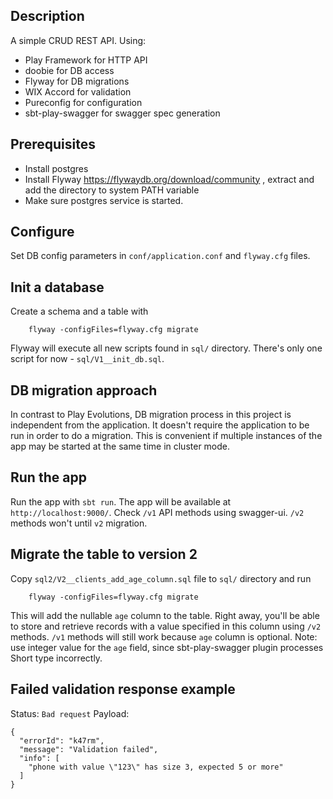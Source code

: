 ## Description
A simple CRUD REST API.
Using:
- Play Framework for HTTP API
- doobie for DB access
- Flyway for DB migrations
- WIX Accord for validation
- Pureconfig for configuration
- sbt-play-swagger for swagger spec generation

## Prerequisites
- Install postgres
- Install Flyway https://flywaydb.org/download/community , extract and add the directory to system PATH variable
- Make sure postgres service is started.

## Configure
Set DB config parameters in `conf/application.conf` and `flyway.cfg` files.

## Init a database
Create a schema and a table with
```
    flyway -configFiles=flyway.cfg migrate
```
Flyway will execute all new scripts found in `sql/` directory.
There's only one script for now - `sql/V1__init_db.sql`.

## DB migration approach
In contrast to Play Evolutions, DB migration process in this project is independent from the application.
It doesn't require the application to be run in order to do a migration.
This is convenient if multiple instances of the app may be started at the same time in cluster mode.

## Run the app
Run the app with `sbt run`. The app will be available at `http://localhost:9000/`.
Check `/v1` API methods using swagger-ui. `/v2` methods won't until `v2` migration.

## Migrate the table to version 2
Copy `sql2/V2__clients_add_age_column.sql` file to `sql/` directory and run
```
    flyway -configFiles=flyway.cfg migrate
```
This will add the nullable `age` column to the table.
Right away, you'll be able to store and retrieve records with a value specified in this column using `/v2` methods.
`/v1` methods will still work because `age` column is optional.
Note: use integer value for the `age` field, since sbt-play-swagger plugin processes Short type incorrectly.

## Failed validation response example
Status: `Bad request`
Payload:
```
{
  "errorId": "k47rm",
  "message": "Validation failed",
  "info": [
    "phone with value \"123\" has size 3, expected 5 or more"
  ]
}
```